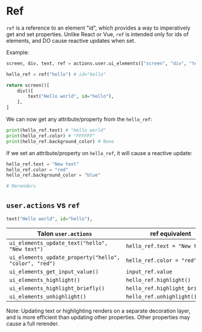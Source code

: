 # Ref

`ref` is a reference to an element "id", which provides a way to imperatively get and set properties. Unlike React or Vue, `ref` is intended only for ids of elements, and DO cause reactive updates when set.

Example:
```py
screen, div, text, ref = actions.user.ui_elements(["screen", "div", "text", "ref"])

hello_ref = ref("hello") # id="hello"

return screen()[
    div()[
        text("Hello world", id="hello"),
    ],
]
```

We can now get any attribute/property from the `hello_ref`:
```py
print(hello_ref.text) # "Hello world"
print(hello_ref.color) # "FFFFFF"
print(hello_ref.background_color) # None
```

If we set an attribute/property on `hello_ref`, it will cause a reactive update:
```py
hello_ref.text = "New text"
hello_ref.color = "red"
hello_ref.background_color = "blue"

# Rerenders
```

## `user.actions` vs `ref`
```py
text("Hello world", id="hello"),
```
| Talon `user.actions` | ref equivalent |
| --- | --- |
| `ui_elements_update_text("hello", "New text")` | `hello_ref.text = "New text"` |
| `ui_elements_update_property("hello", "color", "red")` | `hello_ref.color = "red"` |
| `ui_elements_get_input_value()` | `input_ref.value` |
| `ui_elements_highlight()` | `hello_ref.highlight()` |
| `ui_elements_highlight_briefly()` | `hello_ref.highlight_briefly()` |
| `ui_elements_unhighlight()` | `hello_ref.unhighlight()` |

Note: Updating text or highlighting renders on a separate decoration layer, and is more efficient than updating other properties. Other properties may cause a full rerender.